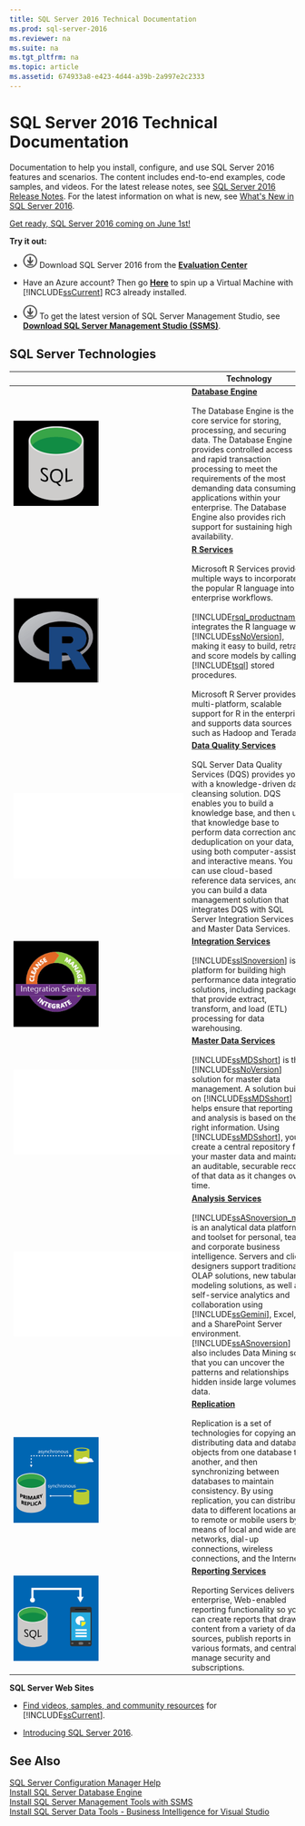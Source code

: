 ```yaml
---
title: SQL Server 2016 Technical Documentation
ms.prod: sql-server-2016
ms.reviewer: na
ms.suite: na
ms.tgt_pltfrm: na
ms.topic: article
ms.assetid: 674933a8-e423-4d44-a39b-2a997e2c2333
---
```

# SQL Server 2016 Technical Documentation
  Documentation to help you install, configure, and use SQL Server 2016 features and scenarios. The content includes end\-to\-end examples, code samples, and videos. For the latest release notes, see [SQL Server 2016 Release Notes](../../Topics/TopicNameNotContainA/SQL-Server-2016-Release-Notes.md). For the latest information on what is new, see [What's New in SQL Server 2016](../../Topics/TopicNameNotContainA/What-s-New-in-SQL-Server-2016.md).    
    
 [Get ready, SQL Server 2016 coming on June 1st\!](https://blogs.technet.microsoft.com/dataplatforminsider/2016/05/02/get-ready-sql-server-2016-coming-on-june-1st/)    
    
 **Try it out:**    
    
-   [![Download from Evaluation Center](../../Images/Image/ImageNotContaina/download.png)](https://www.microsoft.com/en-us/evalcenter/evaluate-sql-server-2016)  Download SQL Server 2016  from the **[Evaluation Center](https://www.microsoft.com/en-us/evalcenter/evaluate-sql-server-2016)**    
    
-   Have an Azure account?  Then go **[Here](https://azure.microsoft.com/en-us/marketplace/partners/microsoft/sqlserver2016rc3evaluationwindowsserver2012r2/?wt.mc_id=sqL16_vm)** to spin up a Virtual Machine with [!INCLUDE[ssCurrent](../../Token/Other/ssCurrent_md.md)] RC3 already installed.    
    
  -   [![Download SSMS](../../Images/Image/ImageNotContaina/download.png)](https://msdn.microsoft.com/library/mt238290.aspx) To get the latest version of SQL Server Management Studio, see **[Download SQL Server Management Studio \(SSMS\)](https://msdn.microsoft.com/library/mt238290.aspx)**.   
    
  
    
## SQL Server Technologies    
    
||Technology|    
|-|-|    
|![SQL database engine](../../Images/Image/ImageNotContaina/SQL-database-engine.png "SQL database engine")|**[Database Engine](../../Topics/TopicNameNotContainA/SQL-Server-Database-Engine.md)**<br /><br /> The Database Engine is the core service for storing, processing, and securing data. The Database Engine provides controlled access and rapid transaction processing to meet the requirements of the most demanding data consuming applications within your enterprise. The Database Engine also provides rich support for sustaining high availability.|    
|![R Server](../../Images/Image/ImageNotContaina/R-Server.png "R Server")|**[R Services](../../Topics/TopicNameNotContainA/R-Services.md)**<br /><br /> Microsoft R Services provides multiple ways to incorporate the popular R language into enterprise workflows.<br /><br /> [!INCLUDE[rsql_productname](../../Token/Other/rsql_productname_md.md)] integrates the R language with [!INCLUDE[ssNoVersion](../../Token/Other/ssNoVersion_md.md)], making it easy to build, retrain, and score models by calling [!INCLUDE[tsql](../../Token/Other/tsql_md.md)] stored procedures.<br /><br /> Microsoft R Server provides multi\-platform, scalable support for R in the enterprise, and supports data sources such as Hadoop and Teradata.|    
|![](../../Topics/TopicNameNotContainA/Data-Quality-Services.md "Data Quality Services")|**[Data Quality Services](../../Topics/TopicNameNotContainA/Data-Quality-Services.md)**<br /><br /> SQL Server Data Quality Services \(DQS\) provides you with a knowledge\-driven data cleansing solution. DQS enables you to build a knowledge base, and then use that knowledge base to perform data correction and deduplication on your data, using both computer\-assisted and interactive means. You can use cloud\-based reference data services, and you can build a data management solution that integrates DQS with SQL Server Integration Services and Master Data Services.|    
|![Integration Services](../../Images/Image/ImageNotContaina/Integration-Services.png "Integration Services")|**[Integration Services](../../Topics/TopicNameNotContainA/SQL-Server-Integration-Services.md)**<br /><br /> [!INCLUDE[ssISnoversion](../../Token/Other/ssISnoversion_md.md)] is a platform for building high performance data integration solutions, including packages that provide extract, transform, and load \(ETL\) processing for data warehousing.|    
|![](../../Topics/TopicNameNotContainA/Master-Data-Services.md "Master Data Services")|**[Master Data Services](../../Topics/TopicNameNotContainA/Master-Data-Services.md)**<br /><br /> [!INCLUDE[ssMDSshort](../../Token/Other/ssMDSshort_md.md)] is the [!INCLUDE[ssNoVersion](../../Token/Other/ssNoVersion_md.md)] solution for master data management. A solution built on [!INCLUDE[ssMDSshort](../../Token/Other/ssMDSshort_md.md)] helps ensure that reporting and analysis is based on the right information. Using [!INCLUDE[ssMDSshort](../../Token/Other/ssMDSshort_md.md)], you create a central repository for your master data and maintain an auditable, securable record of that data as it changes over time.|    
|![](../../Topics/TopicNameNotContainA/Analysis-Services.md "Analysis Services")|**[Analysis Services](../../Topics/TopicNameNotContainA/Analysis-Services.md)**<br /><br /> [!INCLUDE[ssASnoversion_md](../../Token/Other/ssASnoversion_md.md)] is an analytical data platform and toolset for personal, team, and corporate business intelligence. Servers and client designers support traditional OLAP solutions, new tabular modeling solutions, as well as self\-service analytics and collaboration using [!INCLUDE[ssGemini](../../Token/Other/ssGemini_md.md)], Excel, and a SharePoint Server environment. [!INCLUDE[ssASnoversion](../../Token/Other/ssASnoversion_md.md)] also includes Data Mining so that you can uncover the patterns and relationships hidden inside large volumes of data.|    
|![Replication services](../../Images/Image/ImageNotContaina/Replication-services.png "Replication services")|**[Replication](../../Topics/TopicNameNotContainA/SQL-Server-Replication.md)**<br /><br /> Replication is a set of technologies for copying and distributing data and database objects from one database to another, and then synchronizing between databases to maintain consistency. By using replication, you can distribute data to different locations and to remote or mobile users by means of local and wide area networks, dial\-up connections, wireless connections, and the Internet.|    
|![Reporting Services](../../Images/Image/ImageNotContaina/Reporting-Services.png "Reporting Services")|**[Reporting Services](../../Topics/TopicNameNotContainA/Reporting-Services--SSRS-.md)**<br /><br /> Reporting Services delivers enterprise, Web\-enabled reporting functionality so you can create reports that draw content from a variety of data sources, publish reports in various formats, and centrally manage security and subscriptions.|    
     
    
 **SQL Server Web Sites**    
    
-   [Find videos, samples, and community resources](../../Topics/TopicNameNotContainA/SQL-Server-2016-Resources.md) for [!INCLUDE[ssCurrent](../../Token/Other/ssCurrent_md.md)]\.   
    
-   [Introducing SQL Server 2016](https://www.microsoft.com/en-us/server-cloud/products/sql-server/default.aspx?WT.srch=1&WT.mc_id=SEM_%5B_uniqid%5D&utm_source=Bing&utm_medium=CPC&utm_term=SQL%20Server%202016&utm_campaign=Data_Management).  
    
## See Also    
 [SQL Server Configuration Manager Help](../../Topics/TopicNameNotContainA/SQL-Server-Configuration-Manager-Help.md)     
 [Install SQL Server Database Engine](../../Topics/TopicNameNotContainA/Install-SQL-Server-Database-Engine.md)     
 [Install SQL Server Management Tools with SSMS](../../Topics/TopicNameNotContainA/Install-SQL-Server-Management-Tools-with-SSMS.md)     
 [Install SQL Server Data Tools - Business Intelligence for Visual Studio](../../Topics/TopicNameNotContainA/Install-SQL-Server-Data-Tools---Business-Intelligence-for-Visual-Studio.md)    
    
  